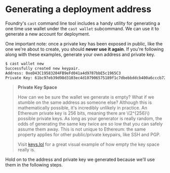 # Generating a deployment address

Foundry's `cast` command line tool includes a handy utility for generating a one time use wallet under the `cast wallet` subcommand. We can use it to generate a new account for deployment.

One important note: once a private key has been exposed in public, like the one we're about to create, you should **never use it again**. If you're following along with these examples, generate your own address and private key.

```bash
$ cast wallet new
Successfully created new keypair.
Address: 0xeD43C19583204FB9eFd041a4d9787bbE5c1965C3
Private Key: 61bc97eb39d98d3103ec4d107906575189f1c7dbebbddcb400a6cccb72e65c53
```

> **Private Key Space**
>
> How can we be sure the wallet we generate is empty? What if we stumble on the same address as someone else? Although this is mathematically possible, it's incredibly unlikely in practice. An Ethereum private key is 256 bits, meaning there are \\(2^{256}\\) possible private keys. As long as your generator is really random, the odds of generating the same key twice are so low that you can safely assume them away. This is not unique to Ethereum: the same property applies for other public/private keypairs, like SSH and PGP.
>
> Visit [keys.lol](https://keys.lol/) for a great visual example of how empty the key space really is.

Hold on to the address and private key we generated because we'll use them in the following steps.
